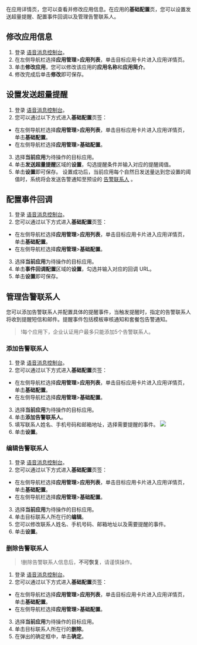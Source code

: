 在应用详情页，您可以查看并修改应用信息。在应用的**基础配置**页，您可以设置发送超量提醒、配置事件回调以及管理告警联系人。

## 修改应用信息

1. 登录 [语音消息控制台](https://console.cloud.tencent.com/vms)。
2. 在左侧导航栏选择**应用管理**>**应用列表**，单击目标应用卡片进入应用详情页。
3. 单击**修改应用**，您可以修改该应用的**应用名称**和**应用简介**。
4. 修改完成后单击**修改**即可保存。 

## 设置发送超量提醒
1. 登录 [语音消息控制台](https://console.cloud.tencent.com/vms)。
2. 您可以通过以下方式进入**基础配置**页签：
 - 在左侧导航栏选择**应用管理**>**应用列表**，单击目标应用卡片进入应用详情页，单击**基础配置**。
 - 在左侧导航栏选择**应用管理**>**基础配置**。
3. 选择**当前应用**为待操作的目标应用。
4. 单击**发送超量提醒**区域的**设置**，勾选提醒条件并输入对应的提醒阈值。
5. 单击**设置**即可保存。
  设置成功后，当前应用每个自然日发送量达到您设置的阈值时，系统将会发送告警通知至预设的 [告警联系人](#Contacts) 。


## 配置事件回调
1. 登录 [语音消息控制台](https://console.cloud.tencent.com/vms)。
2. 您可以通过以下方式进入**基础配置**页签：
 - 在左侧导航栏选择**应用管理**>**应用列表**，单击目标应用卡片进入应用详情页，单击**基础配置**。
 - 在左侧导航栏选择**应用管理**>**基础配置**。
3. 选择**当前应用**为待操作的目标应用。
4. 单击**事件回调配置**区域的**设置**，勾选并输入对应的回调 URL。
5. 单击**设置**即可保存。

## 管理告警联系人[](id:Contacts)
您可以添加告警联系人并配置具体的提醒事件，当触发提醒时，指定的告警联系人将收到提醒短信和邮件。提醒事件包括模板审核通知和套餐包告警通知。
>!每个应用下，企业认证用户最多只能添加5个告警联系人。

### 添加告警联系人
1. 登录 [语音消息控制台](https://console.cloud.tencent.com/vms)。
2. 您可以通过以下方式进入**基础配置**页签：
 - 在左侧导航栏选择**应用管理**>**应用列表**，单击目标应用卡片进入应用详情页，单击**基础配置**。
 - 在左侧导航栏选择**应用管理**>**基础配置**。
3. 选择**当前应用**为待操作的目标应用。
4. 单击**添加告警联系人**。
5. 填写联系人姓名、手机号码和邮箱地址，选择需要提醒的事件。
  ![](https://main.qcloudimg.com/raw/9729b89dc0ed432ce9681f2283a8de8f.png)
6. 单击**设置**。


### 编辑告警联系人
1. 登录 [语音消息控制台](https://console.cloud.tencent.com/vms)。
2. 您可以通过以下方式进入**基础配置**页签：
 - 在左侧导航栏选择**应用管理**>**应用列表**，单击目标应用卡片进入应用详情页，单击**基础配置**。
 - 在左侧导航栏选择**应用管理**>**基础配置**。
3. 选择**当前应用**为待操作的目标应用。
3. 单击目标联系人所在行的**编辑**。
4. 您可以修改联系人姓名、手机号码、邮箱地址以及需要提醒的事件。
5. 单击**设置**。

### 删除告警联系人
>!删除告警联系人信息后，**不可恢复**，请谨慎操作。

1. 登录 [语音消息控制台](https://console.cloud.tencent.com/vms)。
2. 您可以通过以下方式进入**基础配置**页签：
 - 在左侧导航栏选择**应用管理**>**应用列表**，单击目标应用卡片进入应用详情页，单击**基础配置**。
 - 在左侧导航栏选择**应用管理**>**基础配置**。
3. 选择**当前应用**为待操作的目标应用。
4. 单击目标联系人所在行的**删除**。
5. 在弹出的确定框中，单击**确定**。

